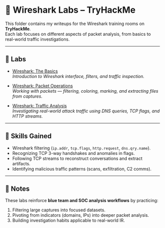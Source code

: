 # 🧪 Wireshark Labs – TryHackMe

This folder contains my writeups for the Wireshark training rooms on **TryHackMe**.  
Each lab focuses on different aspects of packet analysis, from basics to real-world traffic investigations.  

---

## 📂 Labs

- [Wireshark: The Basics](./wireshark-basics.md)  
  *Introduction to Wireshark interface, filters, and traffic inspection.*  

- [Wireshark: Packet Operations](./wireshark-packet-operations.md)  
  *Working with packets — filtering, coloring, marking, and extracting files from captures.*  

- [Wireshark: Traffic Analysis](./wireshark-traffic-analysis.md)  
  *Investigating real-world attack traffic using DNS queries, TCP flags, and HTTP streams.*  

---

## 🔑 Skills Gained
- Wireshark filtering (`ip.addr`, `tcp.flags`, `http.request`, `dns.qry.name`).  
- Recognizing TCP 3-way handshakes and anomalies in flags.  
- Following TCP streams to reconstruct conversations and extract artifacts.  
- Identifying malicious traffic patterns (scans, exfiltration, C2 comms).  

---

## 📌 Notes
These labs reinforce **blue team and SOC analysis workflows** by practicing:  
1. Filtering large captures into focused datasets.  
2. Pivoting from indicators (domains, IPs) into deeper packet analysis.  
3. Building investigation habits applicable to real-world IR.  
